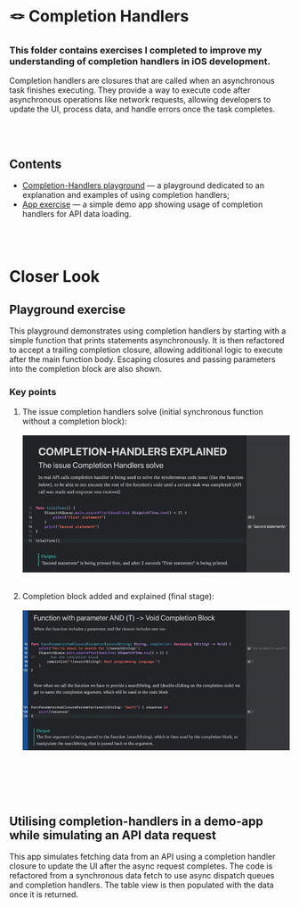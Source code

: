 # 🪢 Completion Handlers
### This folder contains exercises I completed to improve my understanding of completion handlers in iOS development.

Completion handlers are closures that are called when an asynchronous task finishes executing. They provide a way to execute code after asynchronous operations like network requests, allowing developers to update the UI, process data, and handle errors once the task completes.

<br><br>

## Contents
* [Completion-Handlers playground](completion-handlers-exercise.playground.zip) — a playground dedicated to an explanation and examples of using completion handlers;
* [App exercise](https://github.com/cyberbitrixx/Targeting-weak-spots/tree/0ea17d7fa1c386056e2414e06d69503253d2d7ae/completion-handler/CompletionHandler-exercise-app) — a simple demo app showing usage of completion handlers for API data loading.

<br><br>

# Closer Look
## Playground exercise
This playground demonstrates using completion handlers by starting with a simple function that prints statements asynchronously. It is then refactored to accept a trailing completion closure, allowing additional logic to execute after the main function body. Escaping closures and passing parameters into the completion block are also shown.

### Key points
1. The issue completion handlers solve (initial synchronous function without a completion block):
   <br><br>
![](https://github.com/cyberbitrixx/Targeting-weak-spots/blob/main/assets/completion-handler-playground.gif)
 <br><br>
 
2. Completion block added and explained (final stage):
    <br><br>
![](https://github.com/cyberbitrixx/Targeting-weak-spots/blob/bea8969fe2f3c817d1af841e1343397bcee95072/assets/completion-handlers-playground-2.gif)

 <br><br>
  <br><br>

## Utilising completion-handlers in a demo-app while simulating an API data request

This app simulates fetching data from an API using a completion handler closure to update the UI after the async request completes. The code is refactored from a synchronous data fetch to use async dispatch queues and completion handlers. The table view is then populated with the data once it is returned.

